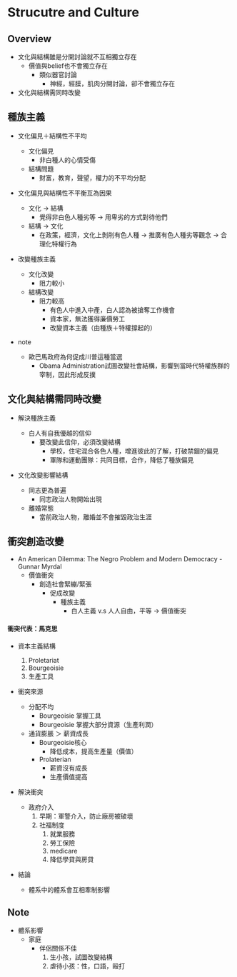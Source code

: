 # Strucutre and Culture

## Overview
* 文化與結構雖是分開討論就不互相獨立存在
    * 價值與belief也不會獨立存在
        * 類似器官討論
            * 神經，經膜，肌肉分開討論，卻不會獨立存在
* 文化與結構需同時改變

## 種族主義
* 文化偏見＋結構性不平均
    * 文化偏見
        * 非白種人的心情受傷
    * 結構問題
        * 財富，教育，聲望，權力的不平均分配

* 文化偏見與結構性不平衡互為因果
    * 文化 -> 結構
         * 覺得非白色人種劣等 -> 用卑劣的方式對待他們
     * 結構 -> 文化
        * 在政策，經濟，文化上剝削有色人種 -> 推廣有色人種劣等觀念 -> 合理化特權行為  
* 改變種族主義
    * 文化改變
        * 阻力較小
    * 結構改變
        * 阻力較高
            * 有色人中進入中產，白人認為被搶奪工作機會
            * 資本家，無法獲得廉價勞工
            * 改變資本主義（由種族＋特權撐起的）
* note
    * 歐巴馬政府為何促成川普這種當選
        * Obama Administration試圖改變社會結構，影響到當時代特權族群的宰制，因此形成反撲

## 文化與結構需同時改變
* 解決種族主義
    * 白人有自我優越的信仰
        * 要改變此信仰，必須改變結構
            * 學校，住宅混合各色人種，增進彼此的了解，打破禁錮的偏見
            * 軍隊和運動團隊：共同目標，合作，降低了種族偏見

* 文化改變影響結構
    * 同志更為普遍
        * 同志政治人物開始出現
    * 離婚常態
        * 當前政治人物，離婚並不會摧毀政治生涯

## 衝突創造改變
* An American Dilemma: The Negro Problem and Modern Democracy - Gunnar Myrdal
    * 價值衝突
        * 創造社會緊繃/緊張
            * 促成改變
                * 種族主義
                    * 白人主義 v.s 人人自由，平等 -> 價值衝突


#### 衝突代表：馬克思
* 資本主義結構
    1. Proletariat
    2. Bourgeoisie
    3. 生產工具
* 衝突來源
    * 分配不均
        * Bourgeoisie 掌握工具
        * Bourgeoisie 掌握大部分資源（生產利潤）
    * 通貨膨脹 ＞ 薪資成長
        * Bourgeoisie核心
            * 降低成本，提高生產量（價值）
        * Prolaterian
            * 薪資沒有成長
            * 生產價值提高
* 解決衝突
    * 政府介入
        1. 早期：軍警介入，防止廠房被破壞
        2. 社福制度
            1. 就業服務
            2. 勞工保險
            3. medicare
            4. 降低學貸與房貸

* 結論
    * 體系中的體系會互相牽制影響


## Note
* 體系影響
    * 家庭
        * 伴侶關係不佳
            1. 生小孩，試圖改變結構
            2. 虐待小孩：性，口語，毆打
